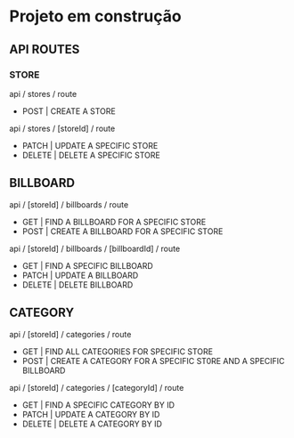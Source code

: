 # Projeto em construção

## API ROUTES

### STORE
api / stores / route
  - POST | CREATE A STORE

api / stores / [storeId] / route
  - PATCH  | UPDATE A SPECIFIC STORE
  - DELETE | DELETE A SPECIFIC STORE

## BILLBOARD
api / [storeId] / billboards / route
  - GET  | FIND A BILLBOARD FOR A SPECIFIC STORE
  - POST | CREATE A BILLBOARD FOR A SPECIFIC STORE

api / [storeId] / billboards / [billboardId] / route
  - GET    | FIND A SPECIFIC BILLBOARD
  - PATCH  | UPDATE A BILLBOARD
  - DELETE | DELETE BILLBOARD

## CATEGORY
api / [storeId] / categories / route
  - GET  | FIND ALL CATEGORIES FOR SPECIFIC STORE
  - POST | CREATE A CATEGORY FOR A SPECIFIC ST0RE AND A SPECIFIC BILLBOARD
 
api / [storeId] / categories / [categoryId] / route
  - GET    | FIND A SPECIFIC CATEGORY BY ID
  - PATCH  | UPDATE A CATEGORY BY ID
  - DELETE | DELETE A CATEGORY BY ID

